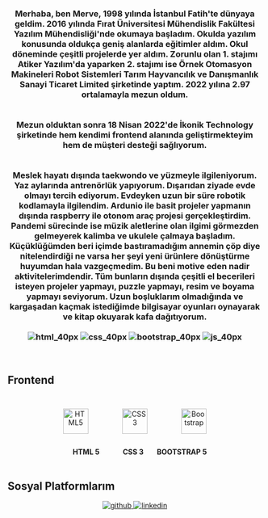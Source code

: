 

### <div align="center"><br><br>Merhaba, ben Merve, 1998 yılında İstanbul Fatih'te dünyaya geldim. 2016 yılında Fırat Üniversitesi Mühendislik Fakültesi Yazılım Mühendisliği'nde okumaya başladım. Okulda yazılım konusunda oldukça geniş alanlarda eğitimler aldım. Okul döneminde çeşitli projelerde yer aldım. Zorunlu olan 1. stajımı Atiker Yazılım'da yaparken 2. stajımı ise Örnek Otomasyon Makineleri Robot Sistemleri Tarım Hayvancılık ve Danışmanlık Sanayi Ticaret Limited şirketinde yaptım. 2022 yılına 2.97 ortalamayla mezun oldum. <br><br><br> Mezun olduktan sonra 18 Nisan 2022'de İkonik Technology şirketinde hem kendimi frontend alanında geliştirmekteyim hem de müşteri desteği sağlıyorum. <br><br><br> Meslek hayatı dışında taekwondo ve yüzmeyle ilgileniyorum. Yaz aylarında antrenörlük yapıyorum. Dışarıdan ziyade evde olmayı tercih ediyorum. Evdeyken uzun bir süre robotik kodlamayla ilgilendim. Ardunio ile basit projeler yapmanın dışında raspberry ile otonom araç projesi gerçekleştirdim. Pandemi sürecinde ise müzik aletlerine olan ilgimi görmezden gelmeyerek kalimba ve ukulele çalmaya başladım. Küçüklüğümden beri içimde bastıramadığım annemin çöp diye nitelendirdiği ne varsa her şeyi yeni ürünlere dönüştürme huyumdan hala vazgeçmedim. Bu beni motive eden nadir aktivitelerimdendir. Tüm bunların dışında çeşitli el becerileri isteyen projeler yapmayı, puzzle yapmayı, resim ve boyama yapmayı seviyorum. Uzun boşluklarım olmadığında ve kargaşadan kaçmak istediğimde bilgisayar oyunları oynayarak ve kitap okuyarak kafa dağıtıyorum.<br><br> ![html_40px](https://user-images.githubusercontent.com/48651506/183877534-7d568cfb-1e58-4889-a40b-103b30afc53a.png) ![css_40px](https://user-images.githubusercontent.com/48651506/183878080-36eb0385-d100-41da-bee3-3f2115d9f766.png) ![bootstrap_40px](https://user-images.githubusercontent.com/48651506/183884845-30251319-0b52-40d2-9ff9-c3841ef9ffe4.png) ![js_40px](https://user-images.githubusercontent.com/48651506/183878163-4b34f4f6-7453-44c9-914b-9f419c3b86b3.png) 
</div>
  
  

<br/>  



<div aling="center>
<table><tr><td valign="top" width="33%">



## Frontend  
<div align="center"><br> <img style="margin: 10px" src="https://profilinator.rishav.dev/skills-assets/html5-original-wordmark.svg" alt="HTML5" height="50" /> &nbsp;&nbsp;&nbsp;&nbsp;&nbsp;&nbsp;&nbsp;&nbsp;&nbsp;&nbsp;  <img style="margin: 10px" src="https://profilinator.rishav.dev/skills-assets/css3-original-wordmark.svg" alt="CSS3" height="50" /> &nbsp;&nbsp;&nbsp;&nbsp;&nbsp;&nbsp;&nbsp;&nbsp;&nbsp; &nbsp;<img style="margin: 10px" src="https://profilinator.rishav.dev/skills-assets/bootstrap-plain.svg" alt="Bootstrap" height="50" /> <br><br> &nbsp; &nbsp;&nbsp; <b> HTML 5 &nbsp;&nbsp;&nbsp;&nbsp;&nbsp;&nbsp;&nbsp; &nbsp; &nbsp;&nbsp; CSS 3 &nbsp;&nbsp;&nbsp;&nbsp;&nbsp;&nbsp; BOOTSTRAP 5 </b>
</div>

<br/>  


## Sosyal Platformlarım
<div align="center" dir="auto">
<a href="https://github.com/mervesoylmz">
<img src="https://camo.githubusercontent.com/b2d1ae072c968dbeaf2232f0e1071ae5a7b218b11caec1ae5c69c10ef370a3cc/68747470733a2f2f696d672e736869656c64732e696f2f62616467652f6769746875622d2532333234323932652e7376673f267374796c653d666f722d7468652d6261646765266c6f676f3d676974687562266c6f676f436f6c6f723d7768697465" alt="github" data-canonical-src="https://img.shields.io/badge/github-%2324292e.svg?&amp;style=for-the-badge&amp;logo=github&amp;logoColor=white" style="max-width: 100%;">
</a>
<a href="https://www.linkedin.com/in/merve-soylemez-/" rel="nofollow">
<img src="https://camo.githubusercontent.com/5e3d78e5310a41c0667e07077cf93596229de398b154b83885dc068874ed5365/68747470733a2f2f696d672e736869656c64732e696f2f62616467652f6c696e6b6564696e2d2532333145373742352e7376673f267374796c653d666f722d7468652d6261646765266c6f676f3d6c696e6b6564696e266c6f676f436f6c6f723d7768697465" alt="linkedin" data-canonical-src="https://img.shields.io/badge/linkedin-%231E77B5.svg?&amp;style=for-the-badge&amp;logo=linkedin&amp;logoColor=white" style="max-width: 100%;">
</a>

</div>
  
</div>
<br/>  

<br/>  


<br />

